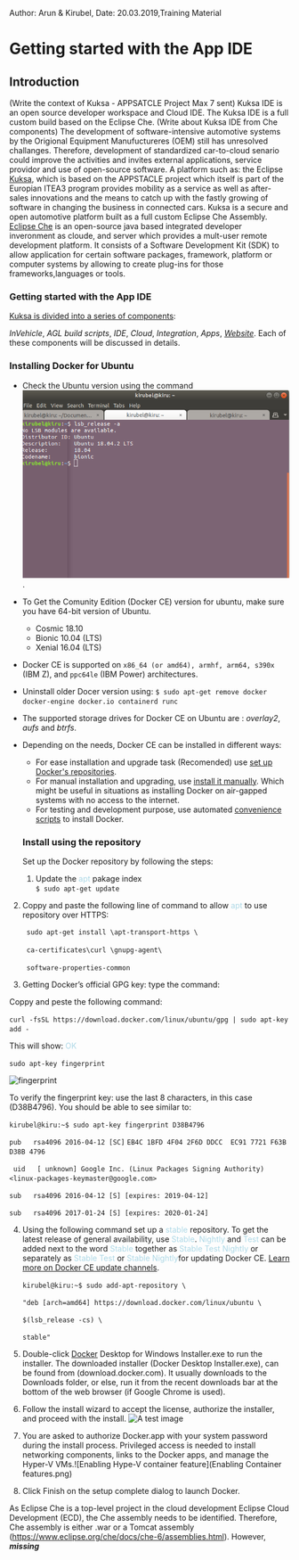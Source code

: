 Author: Arun & Kirubel, Date: 20.03.2019,Training Material
# Getting started with the App IDE
## Introduction 
(Write the context of Kuksa - APPSATCLE Project Max 7 sent)
Kuksa IDE is an open source developer workspace and Cloud IDE. The Kuksa IDE is a full custom build based on the Eclipse Che. 
(Write about Kuksa IDE from Che components)
The development of software-intensive automotive systems by the Origional Equipment Manufuctureres (OEM) still has unresolved challanges. Therefore, development of standardized car-to-cloud senario could improve the activities and invites external applications, service providor and use of open-source software. A platform such as: the Eclipse [Kuksa](https://www.eclipse.org/kuksa/), which is based on the APPSTACLE project which itself is part of the Europian ITEA3 program provides mobility as a service as well as after-sales innovations and the means to catch up with the fastly growing of software in changing the business in connected cars. Kuksa is a secure and open automotive platform built as a full custom Eclipse Che Assembly. [Eclipse Che](https://en.wikipedia.org/wiki/Eclipse_Che) is an open-source java based integrated developer inveronment as cloude, and server which provides a mult-user remote development platform. It consists of a Software Development Kit (SDK) to allow application for certain software packages, framework, platform or computer systems by allowing to create plug-ins for those frameworks,languages or tools.
### Getting started with the App IDE
[Kuksa is divided into a series of components](https://wiki.eclipse.org/Kuksa): 

*InVehicle*, *AGL build scripts*, *IDE*, *Cloud*, *Integration*, *Apps*, *[Website](https://projects.eclipse.org/projects/iot.kuksa)*. Each of these components will be discussed in details. 
### Installing Docker for Ubuntu
* Check the Ubuntu version using the command ![*lsb_release -a*](check_ubuntu_version0.png). 
* To Get the Comunity Edition (Docker CE) version for ubuntu, make sure you have 64-bit version of Ubuntu. 
    * Cosmic 18.10
    * Bionic 10.04 (LTS)
    * Xenial 16.04 (LTS)
* Docker CE is supported on ```x86_64 (or amd64), armhf, arm64, s390x``` (IBM Z), and ```ppc64le``` (IBM Power) architectures.
* Uninstall older Docer version using: 
   ```$ sudo apt-get remove docker docker-engine docker.io containerd runc``` 
* The supported storage drives for Docker CE on Ubuntu are : *overlay2*, *aufs* and *btrfs*.
* Depending on the needs, Docker CE can be installed in different ways: 
    * For ease installation and upgrade task (Recomended) use [set up Docker's repositories](https://docs.docker.com/install/linux/docker-ce/ubuntu/#install-from-a-package).
    * For manual installation and upgrading, use [install it manually](https://docs.docker.com/install/linux/docker-ce/ubuntu/#install-from-a-package). Which might be useful in situations as installing Docker on air-gapped systems with no access to the internet.
    * For testing and development purpose, use automated [convenience scripts](https://docs.docker.com/install/linux/docker-ce/ubuntu/#install-using-the-convenience-script) to install Docker.
  
  ### Install using the repository
  Set up the Docker repository by following the steps:
  1. Update the <span style="color:lightblue">apt</span> pakage index    
          ```$ sudo apt-get update```

2. Coppy and paste the following line of command to allow <span style="color:lightblue">apt</span> to use repository over HTTPS:
   
        sudo apt-get install \apt-transport-https \

        ca-certificates\curl \gnupg-agent\

        software-properties-common

3. Getting Docker’s official GPG key: type the command:

Coppy and peste the following command:

   ```curl -fsSL https://download.docker.com/linux/ubuntu/gpg | sudo apt-key add -```

This will show:
<span style="color:lightblue">OK</span>
   
   ```sudo apt-key fingerprint ```

  ![fingerprint](finger_print1.png)

To verify the fingerprint key: use the last 8 characters, in this case (D38B4796). You should be able to see similar to:

``` kirubel@kiru:~$ sudo apt-key fingerprint D38B4796 ```

```pub   rsa4096 2016-04-12 [SC]```
     ``` EB4C 1BFD 4F04 2F6D DDCC  EC91 7721 F63B D38B 4796 ```

``` uid   [ unknown] Google Inc. (Linux Packages Signing Authority) <linux-packages-keymaster@google.com>```

```sub   rsa4096 2016-04-12 [S] [expires: 2019-04-12]```

```sub   rsa4096 2017-01-24 [S] [expires: 2020-01-24]``` 

4. Using the following command set up a <span style="color:lightblue">stable</span> repository. To get the latest release of general availability, use <span style="color:lightblue">Stable</span>. <span style="color:lightblue">Nightly</span> and <span style="color:lightblue">Test</span> can be added next to the word <span style="color:lightblue">Stable</span> together as <span style="color:lightblue">Stable Test Nightly</span> or separately as <span style="color:lightblue">Stable Test</span> or <span style="color:lightblue">Stable Nightly</span>for updating Docker CE. [Learn more on Docker CE update channels](https://docs.docker.com/install/).

      ```kirubel@kiru:~$ sudo add-apt-repository \```

     ```"deb [arch=amd64] https://download.docker.com/linux/ubuntu \```

     ```$(lsb_release -cs) \```
     
     ```stable"```


2. Double-click [Docker](https://docs.docker.com/docker-for-windows/install/) Desktop for Windows Installer.exe to run the installer. The downloaded installer (Docker Desktop Installer.exe), can be found from (download.docker.com). It usually downloads to the Downloads folder, or else, run it from the recent downloads bar at the bottom of the web browser (if Google Chrome is used).

3. Follow the install wizard to accept the license, authorize the installer, and proceed with the install. ![A test image](DockerImage.png)

4. You are asked to authorize Docker.app with your system password during the install process. Privileged access is needed to install networking components, links to the Docker apps, and manage the Hyper-V VMs.![Enabling Hype-V container feature](Enabling Container features.png)

5. Click Finish on the setup complete dialog to launch Docker.


As Eclipse Che is a top-level project in the cloud development Eclipse Cloud Development (ECD), the Che assembly needs to be identified. Therefore, Che assembly is either .war or a Tomcat assembly (https://www.eclipse.org/che/docs/che-6/assemblies.html). However, ***missing*** 